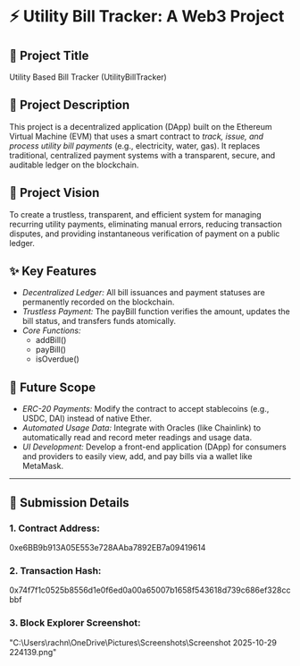 # ⚡ Utility Bill Tracker: A Web3 Project

## 📜 Project Title
Utility Based Bill Tracker (UtilityBillTracker)

## 📝 Project Description
This project is a decentralized application (DApp) built on the Ethereum Virtual Machine (EVM) that uses a smart contract to *track, issue, and process utility bill payments* (e.g., electricity, water, gas). It replaces traditional, centralized payment systems with a transparent, secure, and auditable ledger on the blockchain.

## 🌟 Project Vision
To create a trustless, transparent, and efficient system for managing recurring utility payments, eliminating manual errors, reducing transaction disputes, and providing instantaneous verification of payment on a public ledger.

## ✨ Key Features
* *Decentralized Ledger:* All bill issuances and payment statuses are permanently recorded on the blockchain.
* *Trustless Payment:* The payBill function verifies the amount, updates the bill status, and transfers funds atomically.
* *Core Functions:*
    * addBill()
    * payBill()
    * isOverdue()

## 🔭 Future Scope
* *ERC-20 Payments:* Modify the contract to accept stablecoins (e.g., USDC, DAI) instead of native Ether.
* *Automated Usage Data:* Integrate with Oracles (like Chainlink) to automatically read and record meter readings and usage data.
* *UI Development:* Develop a front-end application (DApp) for consumers and providers to easily view, add, and pay bills via a wallet like MetaMask.

---
## 🚀 Submission Details

### 1. Contract Address: 
0xe6BB9b913A05E553e728AAba7892EB7a09419614

### 2. Transaction Hash: 
0x74f7f1c0525b8556d1e0f6ed0a00a65007b1658f543618d739c686ef328ccbbf

### 3. Block Explorer Screenshot:
"C:\Users\rachn\OneDrive\Pictures\Screenshots\Screenshot 2025-10-29 224139.png"



